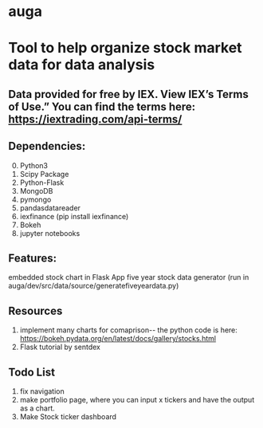 # auga

# Tool to help organize stock market data for data analysis
## Data provided for free by IEX. View IEX’s Terms of Use.” You can find the terms here: https://iextrading.com/api-terms/
## Dependencies:
0. Python3
1. Scipy Package
2. Python-Flask
3. MongoDB
4. pymongo
5. pandasdatareader
6. iexfinance (pip install iexfinance)
7. Bokeh
8. jupyter notebooks

## Features:
embedded stock chart in Flask App
five year stock data generator (run in auga/dev/src/data/source/generatefiveyeardata.py)


## Resources
1. implement many charts for comaprison-- the python code is here: https://bokeh.pydata.org/en/latest/docs/gallery/stocks.html
2. Flask tutorial by sentdex

## Todo List
1. fix navigation
2. make portfolio page, where you can input x tickers and have the output as a chart.
3. Make Stock ticker dashboard
